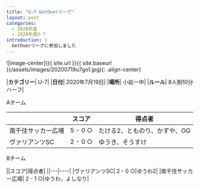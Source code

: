 ```yaml
---
title: "U-7 GetOverリーグ"
layout: post
categories:
  - 2020年度
  - 2020年度U-7
introduction: |
  GetOverリーグに参加しました
---
```



![image-center]({{ site.url }}{{ site.baseurl }}/assets/images/20200719u7go1.jpg){: .align-center}

|**カテゴリー**| U-7|
|**日付**| 2020年7月19日|
|**場所**| 小岩一中|
|**ルール**| 8人制10分ハーフ|

Aチーム

||スコア|得点者|
|---|---|----|
|南千住サッカー広場| 5 - 0 ○|たける2、とものり、かずや、OG|
|ヴァリアンツSC| 2 - 0 ○|ゆうき、そうすけ|


Bチーム

||スコア|得点者|
||---|----|
|ヴァリアンツSC| 2 - 0 ○|ゆうわ2|
|南千住サッカー広場| 2 - 1 ○|ゆうわ、よしなり|

